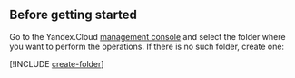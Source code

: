 ## Before getting started

Go to the Yandex.Cloud [management console](https://console.cloud.yandex.ru) and select the folder where you want to perform the operations. If there is no such folder, create one:

[!INCLUDE [create-folder](create-folder.md)]

